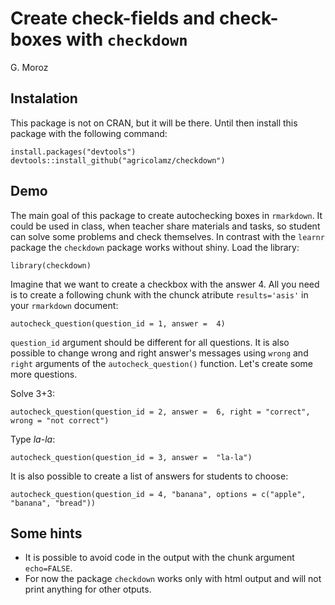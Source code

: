 # Create check-fields and check-boxes with `checkdown`

G. Moroz

## Instalation

This package is not on CRAN, but it will be there. Until then install this package with the following command:

```{r, eval=FALSE}
install.packages("devtools")
devtools::install_github("agricolamz/checkdown")
```

## Demo

The main goal of this package to create autochecking boxes in `rmarkdown`. It could be used in class, when teacher share materials and tasks, so student can solve some problems and check themselves. In contrast with the `learnr` package the `checkdown` package works without shiny. Load the library:

```{r}
library(checkdown)
```

Imagine that we want to create a checkbox with the answer 4. All you need is to create a following chunk with the chunck atribute `results='asis'` in your `rmarkdown` document:
```{r, results='asis'}
autocheck_question(question_id = 1, answer =  4)
```

`question_id` argument should be different for all questions. It is also possible to change wrong and right answer's messages using `wrong` and `right` arguments of the `autocheck_question()` function. Let's create some more questions.

Solve 3+3:
```{r, results='asis'}
autocheck_question(question_id = 2, answer =  6, right = "correct", wrong = "not correct")
```

Type *la-la*:
```{r, results='asis'}
autocheck_question(question_id = 3, answer =  "la-la")
```

It is also possible to create a list of answers for students to choose:

```{r, results="asis"}
autocheck_question(question_id = 4, "banana", options = c("apple", "banana", "bread"))
```

## Some hints

* It is possible to avoid code in the output with the chunk argument `echo=FALSE`.
* For now the package `checkdown` works only with html output and will not print anything for other otputs.
